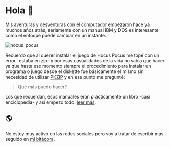 # Hola 👋 
Mis aventuras y desventuras con el computador empezaron hace ya muchos años atrás, seriamente con un manual IBM y DOS es interesante como el enfoque puede cambiar en un instante.

![hocus_pocus](https://www.playdosgames.com/assets/screenshots/hocus-pocus_3.png)

Recuerdo que al querer instalar el juego de Hocus Pocus me topé con un error -estaba en zip- y por esas casualidades de la vida no sabia que hacer ya que hasta ese momento siempre el procedimiento para instalar un programa o juego desde el diskette fue básicamente el mismo sin necesidad de utilizar [PKZIP](https://en.wikipedia.org/wiki/PKZIP) y en ese punto me pregunté:

> Qué más puedo hacer?

Los que recuerdan, esos manuales eran prácticamente un libro -casi enciclopedia- y así empezo todo.
[leer más](https://pableins.com/acerca-de/).

<!-- # Proyectos 💻 -->


## 🌎
No estoy muy activo en las redes sociales pero voy a tratar de escribir más seguido en [mi bitácora](https://pableins.com/).
